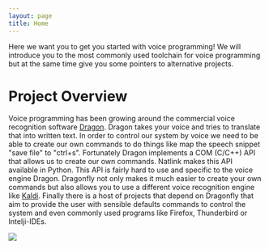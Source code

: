 ```yaml
---
layout: page
title: Home
---
```


Here we want you to get you started with voice programming! We will introduce you to the most commonly used toolchain for voice programming but at the same time give you some pointers  to alternative projects.

# Project Overview
Voice programming has been  growing around the commercial voice recognition software [Dragon](https://www.nuance.com/dragon.html).  Dragon takes your voice and tries to translate that into written text. In order to control our system by voice we need to be able to create our own commands to do things like map the speech snippet "save file" to "ctrl+s". Fortunately Dragon implements a COM (C/C++)  API that allows us to create our own commands. Natlink  makes this   API available in Python. This  API is fairly  hard to use and  specific to the voice engine Dragon. Dragonfly  not only makes  it much easier to create your own commands but also allows you to  use a different voice recognition engine like [Kaldi](https://kaldi-asr.org/doc/about.html). Finally there is a host of projects that depend on Dragonfly that aim to provide the user with sensible defaults commands  to control the system and even commonly used programs like Firefox, Thunderbird or Intelji-IDEs.

 <img src="{{ site.baseurl }}/assets/img/voicecoding_landscape.svg"  >
 
 